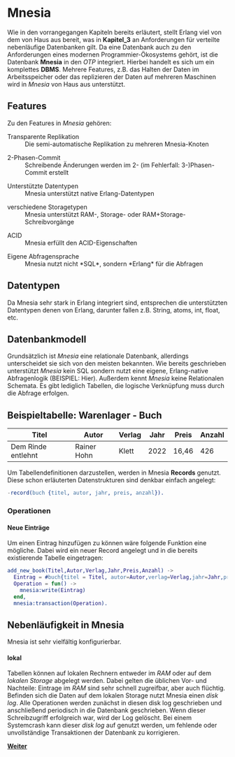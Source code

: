 # Mnesia
Wie in den vorrangegangen Kapiteln bereits erläutert, stellt Erlang viel von dem von Haus aus bereit, was in **Kapitel_3** an Anforderungen für verteilte nebenläufige Datenbanken gilt. Da eine Datenbank auch zu den Anforderungen eines modernen Programmier-Ökosystems gehört, ist die Datenbank **Mnesia** in den *OTP* integriert. Hierbei handelt es sich um ein komplettes **DBMS**. Mehrere Features, z.B. das Halten der Daten im Arbeitsspeicher oder das replizieren der Daten auf mehreren Maschinen wird in *Mnesia* von Haus aus unterstützt.


## Features
Zu den Features in *Mnesia* gehören:
<dl>
  <dt>Transparente Replikation</dt>
  <dd>Die semi-automatische Replikation zu mehreren Mnesia-Knoten</dd>
</dl>

<dl>
  <dt>2-Phasen-Commit</dt>
  <dd>Schreibende Änderungen werden im 2- (im Fehlerfall: 3-)Phasen-Commit erstellt</dd>
</dl>

<dl>
  <dt>Unterstützte Datentypen</dt>
  <dd>Mnesia unterstützt native Erlang-Datentypen</dd>
</dl>

<dl>
  <dt>verschiedene Storagetypen</dt>
  <dd>Mnesia unterstützt RAM-, Storage- oder RAM+Storage-Schreibvorgänge</dd>
</dl>

<dl>
  <dt>ACID</dt>
  <dd>Mnesia erfüllt den ACID-Eigenschaften</dd>
</dl>

<dl>
  <dt>Eigene Abfragensprache</dt>
  <dd>Mnesia nutzt nicht *SQL*, sondern *Erlang* für die Abfragen</dd>
</dl>

<dl>
  <dt></dt>
  <dd></dd>
</dl>

## Datentypen
Da Mnesia sehr stark in Erlang integriert sind, entsprechen die unterstützten Datentypen denen von Erlang, darunter fallen z.B. String, atoms, int, float, etc.


## Datenbankmodell
Grundsätzlich ist *Mnesia* eine relationale Datenbank, allerdings unterscheidet sie sich von den meisten bekannten. Wie bereits geschrieben unterstützt *Mnesia* kein SQL sondern nutzt eine eigene, Erlang-native Abfragenlogik (BEISPIEL: Hier). Außerdem kennt *Mnesia* keine Relationalen Schemata. Es gibt lediglich Tabellen, die logische Verknüpfung muss durch die Abfrage erfolgen.

## Beispieltabelle: Warenlager - Buch

| Titel |  Autor | Verlag | Jahr | Preis | Anzahl |
|-------|--------|--------|------|-----|--------|
| Dem Rinde entlehnt | Rainer Hohn | Klett | 2022 | 16,46 | 426 |

Um Tabellendefinitionen darzustellen, werden in Mnesia **Records** genutzt. Diese schon erläuterten Datenstrukturen sind denkbar einfach angelegt:

``` erlang
-record(buch {titel, autor, jahr, preis, anzahl}).
```

### Operationen

#### Neue Einträge

Um einen Eintrag hinzufügen zu können wäre folgende Funktion eine mögliche. Dabei wird ein neuer Record angelegt und in die bereits
existierende Tabelle eingetragen:

``` erlang
add_new_book(Titel,Autor,Verlag,Jahr,Preis,Anzahl) ->
  Eintrag = #buch{titel = Titel, autor=Autor,verlag=Verlag,jahr=Jahr,preis=Preis,anzahl=Anzahl},
  Operation = fun() ->
    mnesia:write(Eintrag)
  end,
  mnesia:transaction(Operation).
```


## Nebenläufigkeit in Mnesia
Mnesia ist sehr vielfältig konfigurierbar.
#### lokal
Tabellen können auf lokalen Rechnern entweder im *RAM* oder auf dem *lokalen Storage* abgelegt werden.
Dabei gelten die üblichen Vor- und Nachteile: Eintrage im *RAM* sind sehr schnell zugreifbar, aber auch flüchtig.
Befinden sich die Daten auf dem lokalen Storage nutzt Mnesia einen *disk log*. Alle Operationen werden zunächst in diesen
disk log geschrieben und anschließend periodisch in die Datenbank geschrieben. Wenn dieser Schreibzugriff erfolgreich war, wird der Log
gelöscht. Bei einem Systemcrash kann dieser *disk log* auf genutzt werden, um fehlende oder unvollständige Transaktionen der Datenbank zu korrigieren.

[**Weiter**](./05_Fazit.md)
